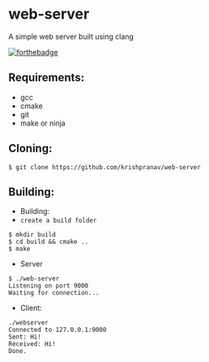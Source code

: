 # web-server
A simple web server built using clang

[![forthebadge](https://forthebadge.com/images/badges/made-with-c.svg)](https://forthebadge.com)


## Requirements:
- gcc
- cmake
- git
- make or ninja

## Cloning:
```
$ git clone https://github.com/krishpranav/web-server
```

## Building:

- Building:
- ```create a build folder``` 
```
$ mkdir build
$ cd build && cmake .. 
$ make
```

- Server
```
$ ./web-server
Listening on port 9000
Waiting for connection...
```

- Client:
```
./webserver
Connected to 127.0.0.1:9000
Sent: Hi!
Received: Hi!
Done.
```

